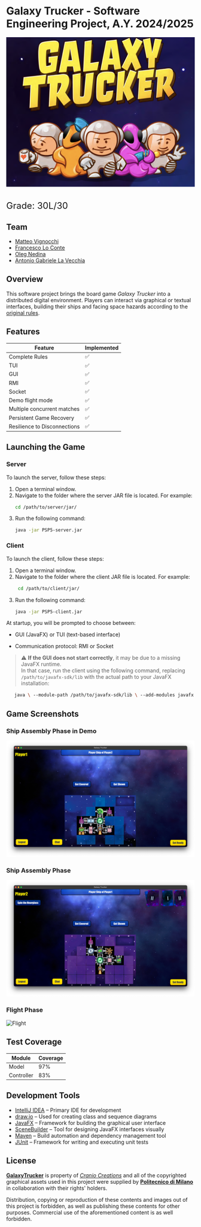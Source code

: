 # Galaxy Trucker - Software Engineering Project, A.Y. 2024/2025
![Logo](src/main/resources/images/background_image_menu.png)
<h2 style="font-size: 24px; font-weight: normal;">Grade: 30L/30</h2>

## Team
- [Matteo Vignocchi](https://github.com/matteovignocchi)
- [Francesco Lo Conte](https://github.com/24GIOCONDO24)
- [Oleg Nedina](https://github.com/Oleg-Nedina)
- [Antonio Gabriele La Vecchia](https://github.com/gabrielelv)

## Overview
This software project brings the board game *Galaxy Trucker* into a distributed digital environment. Players can interact via graphical or textual interfaces, building their ships and facing space hazards according to the [original rules](src/main/resources/rules/galaxy-trucker-rules-it.pdf).



## Features

| Feature                      | Implemented |
|------------------------------|----|
| Complete Rules               | ✅ |
| TUI                          | ✅ |
| GUI                          | ✅ |
| RMI                          | ✅ |
| Socket                       | ✅ |
| Demo flight mode             | ✅ |
| Multiple concurrent matches  | ✅ |
| Persistent Game Recovery     | ✅  |
| Resilience to Disconnections | ✅  |   

## Launching the Game

### Server

To launch the server, follow these steps:

1. Open a terminal window.
2. Navigate to the folder where the server JAR file is located. For example:
   ```bash
   cd /path/to/server/jar/
3. Run the following command:
   ```bash
   java -jar PSP5-server.jar

### Client

To launch the client, follow these steps:

1. Open a terminal window.
2. Navigate to the folder where the client JAR file is located. For example:
   ```bash
    cd /path/to/client/jar/
3. Run the following command:
   ```bash
   java -jar PSP5-client.jar
At startup, you will be prompted to choose between:

- GUI (JavaFX) or TUI (text-based interface)

- Communication protocol: RMI or Socket

> ⚠️ **If the GUI does not start correctly**, it may be due to a missing JavaFX runtime.  
> In that case, run the client using the following command, replacing `/path/to/javafx-sdk/lib` with the actual path to your JavaFX installation:
   ```bash
      java \ --module-path /path/to/javafx-sdk/lib \ --add-modules javafx.controls,javafx.fxml \-jar PSP5-client.jar  
   ```
## Game Screenshots

### Ship Assembly Phase in Demo
![Ship Assembly](src/main/resources/images/ShipAssemblyDemo.png)

### Ship Assembly Phase
![Ship Assembly](src/main/resources/images/ShipAssembly.png)

### Flight Phase
![Flight](src/main/resources/images/GameScene.png)

## Test Coverage

| Module     | Coverage |
|------------|----------|
| Model      | 97%      |
| Controller | 83%      |

## Development Tools

- [IntelliJ IDEA](https://www.jetbrains.com/idea) – Primary IDE for development
- [draw.io](https://www.drawio.com) – Used for creating class and sequence diagrams
- [JavaFX](https://openjfx.io) – Framework for building the graphical user interface
- [SceneBuilder](https://gluonhq.com/products/scene-builder) – Tool for designing JavaFX interfaces visually
- [Maven](https://maven.apache.org) – Build automation and dependency management tool
- [JUnit](https://junit.org) – Framework for writing and executing unit tests
  
## License

[**GalaxyTrucker**](https://www.craniocreations.it/prodotto/galaxy-trucker) is property of [_Cranio Creations_] and all of the copyrighted graphical assets used in this project were supplied by [**Politecnico di Milano**] in collaboration with their rights' holders.

Distribution, copying or reproduction of these contents and images out of this project is forbidden, as well as publishing these contents for other purposes.
Commercial use of the aforementioned content is as well forbidden.

[_Cranio Creations_]: https://www.craniocreations.it/
[**Politecnico di Milano**]: https://www.polimi.it/
